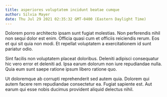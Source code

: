 ```yaml
---
title: asperiores voluptatem incidunt beatae cumque
author: Silvia Mayer
date: Thu Jul 29 2021 02:35:32 GMT-0400 (Eastern Daylight Time)
---
```

Dolorem porro architecto ipsam sunt fugiat molestias. Non perferendis nihil non sequi dolor est enim. Officia quasi cum et officiis reiciendis rerum. Eos et qui sit quia non modi. Et repellat voluptatem a exercitationem id sunt pariatur odio.

 Sint facilis non voluptatem placeat doloribus. Deleniti adipisci consequatur hic vero error et deleniti ad. Ipsa earum dolorum non iure repudiandae nulla. Quia eum sunt saepe ratione ipsum libero ratione quo.

 Ut doloremque ab corrupti reprehenderit sed autem quia. Dolorem qui autem facere rem repudiandae consectetur ea. Fugiat sapiente est. Aut earum qui esse nobis ducimus provident aliquid delectus nihil.